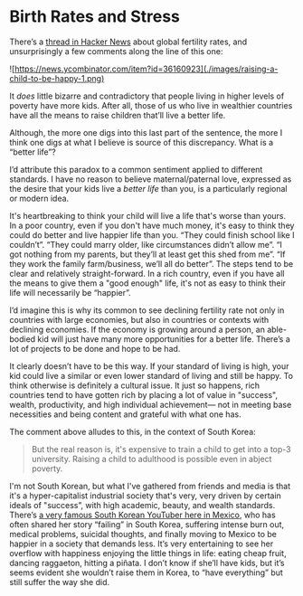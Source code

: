 # Birth Rates and Stress

There’s a [thread in Hacker News](https://news.ycombinator.com/item?id=36159936) about global fertility rates, and unsurprisingly a few comments along the line of this one:

![https://news.ycombinator.com/item?id=36160923](./images/raising-a-child-to-be-happy-1.png)

It _does_ little bizarre and contradictory that people living in higher levels of poverty have more kids. After all, those of us who live in wealthier countries have all the means to raise children that’ll live a better life.

Although, the more one digs into this last part of the sentence, the more I think one digs at what I believe is source of this discrepancy. What is a “better life”?

I’d attribute this paradox to a common sentiment applied to different standards. I have no reason to believe maternal/paternal love, expressed as the desire that your kids live a _better life_ than you, is a particularly regional or modern idea.

It's heartbreaking to think your child will live a life that's worse than yours. In a poor country, even if you don't have much money, it's easy to think they could do better and live happier life than you. “They could finish school like I couldn’t”. “They could marry older, like circumstances didn’t allow me”. “I got nothing from my parents, but they’ll at least get this shed from me”. “If they work the family farm/business, we’ll all do better”. The steps tend to be clear and relatively straight-forward. In a rich country, even if you have all the means to give them a "good enough" life, it's not as easy to think their life will necessarily be “happier”.

I’d imagine this is why its common to see declining fertility rate not only in countries with large economies, but also in countries or contexts with declining economies. If the economy is growing around a person, an able-bodied kid will just have many more opportunities for a better life. There’s a lot of projects to be done and hope to be had.

It clearly doesn’t have to be this way. If your standard of living is high, your kid could live a similar or even lower standard of living and still be happy. To think otherwise is definitely a cultural issue. It just so happens, rich countries tend to have gotten rich by placing a lot of value in "success", wealth, productivity, and high individual achievement— not in meeting base necessities and being content and grateful with what one has.

The comment above alludes to this, in the context of South Korea:

> But the real reason is, it's expensive to train a child to get into a top-3 university. Raising a child to adulthood is possible even in abject poverty.

I'm not South Korean, but what I've gathered from friends and media is that it's a hyper-capitalist industrial society that's very, very driven by certain ideals of "success”, with high academic, beauty, and wealth standards. There’s [a very famous South Korean YouTuber here in Mexico](https://www.youtube.com/channel/UCL0bN6THhHVBwRPsXKOhAHg), who has often shared her story “failing” in South Korea, suffering intense burn out, medical problems, suicidal thoughts, and finally moving to Mexico to be happier in a society that demands less. It’s very entertaining to see her overflow with happiness enjoying the little things in life: eating cheap fruit, dancing raggaeton, hitting a piñata. I don’t know if she’ll have kids, but it’s seems evident she wouldn’t raise them in Korea, to “have everything” but still suffer the way she did.
